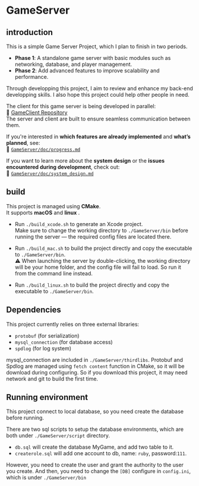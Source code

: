 # GameServer
## introduction
This is a simple Game Server Project, which I plan to finish in two periods. 
- **Phase 1**: A standalone game server with basic modules such as networking, database, and player management.
- **Phase 2**: Add advanced features to improve scalability and performance.

Through developping this project, I aim to review and enhance my back-end developping skills. I also hope this project could help other people in need.

The client for this game server is being developed in parallel:  
🔗 [GameClient Repository](https://github.com/RubyDuDo/GameClient)  
The server and client are built to ensure seamless communication between them.

If you're interested in **which features are already implemented** and **what’s planned**, see:  
📄 [`GameServer/doc/progress.md`](GameServer/doc/progress.md)

If you want to learn more about the **system design** or the **issues encountered during development**, check out:  
📄 [`GameServer/doc/system_design.md`](GameServer/doc/system_design.md)


## build
This project is managed using **CMake**.  
It supports **macOS** and **linux** .

- Run `./build_xcode.sh` to generate an Xcode project.  
  Make sure to change the working directory to `./GameServer/bin` before running the server — the required config files are located there.

- Run `./build_mac.sh` to build the project directly and copy the executable to `./GameServer/bin`.  
  ⚠️ When launching the server by double-clicking, the working directory will be your home folder, and the config file will fail to load. So run it from the command line instead.

- Run `./build_linux.sh` to build the project directly and copy the executable to `./GameServer/bin`.  


## Dependencies
This project currently relies on three external libraries:

- `protobuf` (for serialization)
- `mysql_connection` (for database access)
- `spdlog` (for log system)

mysql_connection are included in `./GameServer/thirdlibs`. Protobuf and Spdlog are managed using `fetch content` function in CMake, so it will be download during configuring. So if you download this project, it may need network and git to build the first time. 


## Running environment
This project connect to local database, so you need create the database before running.

There are two sql scripts to setup the database environments, which are both under `./GameServer/script` directory.

- `db.sql` will create the database MyGame, and add two table to it. 
- `createrole.sql` will add one account to db, name: `ruby`, password:`111`.

However, you need to create the user and grant the authority to the user you create. And then, you need to change the `[DB]` configure in `config.ini`, which is under `./GameServer/bin`
